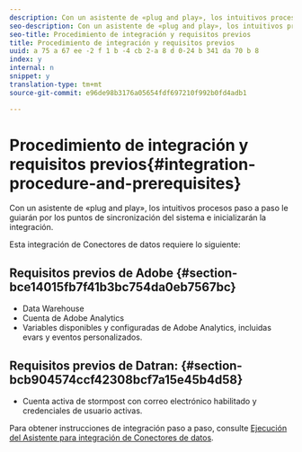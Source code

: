 ```yaml
---
description: Con un asistente de «plug and play», los intuitivos procesos paso a paso le guiarán por los puntos de sincronización del sistema e inicializarán la integración.
seo-description: Con un asistente de «plug and play», los intuitivos procesos paso a paso le guiarán por los puntos de sincronización del sistema e inicializarán la integración.
seo-title: Procedimiento de integración y requisitos previos
title: Procedimiento de integración y requisitos previos
uuid: a 75 a 67 ee -2 f 1 b -4 cb 2-a 8 d 0-24 b 341 da 70 b 8
index: y
internal: n
snippet: y
translation-type: tm+mt
source-git-commit: e96de98b3176a05654fdf697210f992b0fd4adb1

---
```



# Procedimiento de integración y requisitos previos{#integration-procedure-and-prerequisites}

Con un asistente de «plug and play», los intuitivos procesos paso a paso le guiarán por los puntos de sincronización del sistema e inicializarán la integración.

Esta integración de Conectores de datos requiere lo siguiente:

## Requisitos previos de Adobe {#section-bce14015fb7f41b3bc754da0eb7567bc}

* Data Warehouse
* Cuenta de Adobe Analytics
* Variables disponibles y configuradas de Adobe Analytics, incluidas evars y eventos personalizados.

## Requisitos previos de Datran: {#section-bcb904574ccf42308bcf7a15e45b4d58}

* Cuenta activa de stormpost con correo electrónico habilitado y credenciales de usuario activas.

Para obtener instrucciones de integración paso a paso, consulte [Ejecución del Asistente para integración de Conectores de datos](../datran-integration-overview/t-datran-wizard.md#task-72b844fe0f7a44d9acf3eb8f9f7ecb5a).
